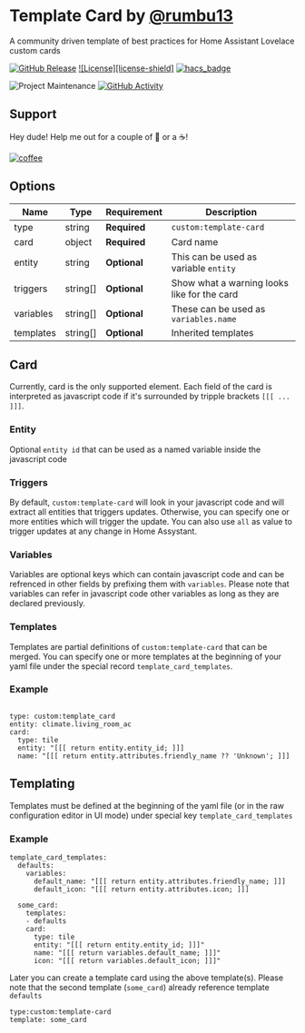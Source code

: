 # Template Card by [@rumbu13](https://www.github.com/rumbu13)

A community driven template of best practices for Home Assistant Lovelace custom cards

[![GitHub Release][releases-shield]][releases]
[![License][license-shield]](LICENSE.md)
[![hacs_badge](https://img.shields.io/badge/HACS-Default-orange.svg?style=for-the-badge)](https://github.com/custom-components/hacs)

![Project Maintenance][maintenance-shield]
[![GitHub Activity][commits-shield]][commits]

## Support

Hey dude! Help me out for a couple of :beers: or a :coffee:!

[![coffee](https://www.buymeacoffee.com/assets/img/custom_images/black_img.png)](https://www.buymeacoffee.com/rumbuT)

## Options

| Name              | Type    | Requirement  | Description                                 |
| ----------------- | ------- | ------------ | ------------------------------------------- |
| type              | string  | **Required** | `custom:template-card`                      |
| card              | object  | **Required** | Card name                                   |
| entity            | string  | **Optional** | This can be used as variable `entity`       |
| triggers          | string[]| **Optional** | Show what a warning looks like for the card |
| variables         | string[]| **Optional** | These can be used as `variables.name`       |
| templates         | string[]| **Optional** | Inherited templates                         |

## Card

Currently, card is the only supported element. Each field of the card is interpreted as javascript
code if it's surrounded by tripple brackets `[[[ ... ]]]`.

### Entity

Optional `entity id` that can be used as a named variable inside the javascript code

### Triggers

By default, `custom:template-card` will look in your javascript code and will extract all entities
that triggers updates. Otherwise, you can specify one or more entities which will trigger the update.
You can also use `all` as value to trigger updates at any change in Home Assystant.

### Variables

Variables are optional keys which can contain javascript code and can be refrenced in other fields by
prefixing them with `variables`. Please note that variables can refer in javascript code other
variables as long as they are declared previously.

### Templates

Templates are partial definitions of `custom:template-card` that can be merged. You can specify one or more
templates at the beginning of your yaml file under the special record `template_card_templates`.

### Example

```

type: custom:template_card
entity: climate.living_room_ac
card:
  type: tile
  entity: "[[[ return entity.entity_id; ]]]
  name: "[[[ return entity.attributes.friendly_name ?? 'Unknown'; ]]]

```

## Templating

Templates must be defined at the beginning of the yaml file (or in the raw configuration editor in UI mode)
under special key `template_card_templates`

### Example

```
template_card_templates:
  defaults:
    variables:
      default_name: "[[[ return entity.attributes.friendly_name; ]]] 
      default_icon: "[[[ return entity.attributes.icon; ]]] 

  some_card:
    templates:
    - defaults
    card:
      type: tile
      entity: "[[[ return entity.entity_id; ]]]"
      name: "[[[ return variables.default_name; ]]]"
      icon: "[[[ return variables.default_icon; ]]]"

```

Later you can create a template card using the above template(s). Please note that the second template (`some_card`)
already reference template `defaults`

```
type:custom:template-card
template: some_card
```


[commits-shield]: https://img.shields.io/github/commit-activity/y/rumbu13/template-card.svg?style=for-the-badge
[commits]: https://github.com/rumbu13/template-card/commits/master
[devcontainer]: https://code.visualstudio.com/docs/remote/containers
[maintenance-shield]: https://img.shields.io/maintenance/yes/2021.svg?style=for-the-badge
[releases-shield]: https://img.shields.io/github/release/rumbu13/template-card.svg?style=for-the-badge
[releases]: https://github.com/rumbu13/template-card/releases
